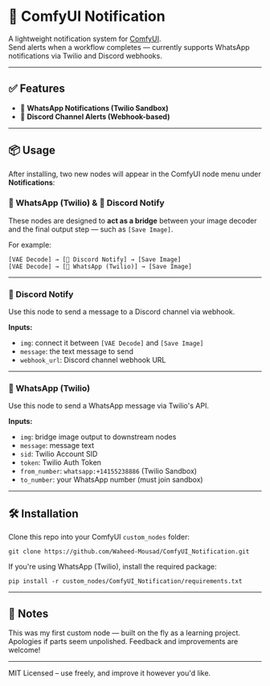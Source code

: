 # 🔔 ComfyUI Notification

A lightweight notification system for [ComfyUI](https://github.com/comfyanonymous/ComfyUI).  
Send alerts when a workflow completes — currently supports WhatsApp notifications via Twilio and Discord webhooks.

---

## ✅ Features

- 📲 **WhatsApp Notifications (Twilio Sandbox)**
- 💬 **Discord Channel Alerts (Webhook-based)**

---

## 📦 Usage

After installing, two new nodes will appear in the ComfyUI node menu under **Notifications**:

### 📲 WhatsApp (Twilio) & 💬 Discord Notify

These nodes are designed to **act as a bridge** between your image decoder and the final output step — such as `[Save Image]`.

For example:

```
[VAE Decode] → [💬 Discord Notify] → [Save Image]
[VAE Decode] → [📲 WhatsApp (Twilio)] → [Save Image]
```

---

### 💬 Discord Notify
Use this node to send a message to a Discord channel via webhook.

**Inputs:**
- `img`: connect it between `[VAE Decode]` and `[Save Image]`
- `message`: the text message to send
- `webhook_url`: Discord channel webhook URL

---

### 📲 WhatsApp (Twilio)
Use this node to send a WhatsApp message via Twilio's API.

**Inputs:**
- `img`: bridge image output to downstream nodes
- `message`: message text
- `sid`: Twilio Account SID
- `token`: Twilio Auth Token
- `from_number`: `whatsapp:+14155238886` (Twilio Sandbox)
- `to_number`: your WhatsApp number (must join sandbox)

---

## 🛠 Installation

Clone this repo into your ComfyUI `custom_nodes` folder:

```
git clone https://github.com/Waheed-Mousad/ComfyUI_Notification.git
```

If you're using WhatsApp (Twilio), install the required package:

```
pip install -r custom_nodes/ComfyUI_Notification/requirements.txt
```

---

## 🧪 Notes

This was my first custom node — built on the fly as a learning project.  
Apologies if parts seem unpolished. Feedback and improvements are welcome!

---

MIT Licensed – use freely, and improve it however you'd like.
